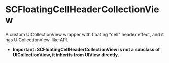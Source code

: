 # SCFloatingCellHeaderCollectionView
A custom UICollectionView wrapper with floating "cell" header effect, and it has UICollectionView-like API.


* **Important: SCFloatingCellHeaderCollectionView is not a subclass of UICollectionView, it inherits from UIView directly.**